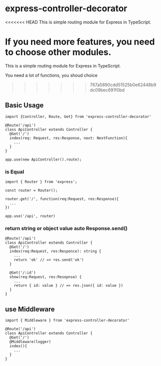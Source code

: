 # express-controller-decorator

<<<<<<< HEAD
This is simple routing module for Express in TypeScript.

If you need more features, you need to choose other modules.
=======
This is a simple routing module for Express in TypeScript.

You need a lot of functions, you shoud choice
>>>>>>> 767a5890cdd51525b0e62448b9dc09bec691f0bd

## Basic Usage

```
import {Controller, Route, Get} from 'express-controller-decorator'

@Route('/api')
class ApiController extends Controller {
  @Get('/')
  index(req: Request, res:Response, next: NextFunction){
    ...
  }
}

app.use(new ApiController().route);

```

### is Equal

```
import { Router } from 'express';

const router = Router();

router.get('/', function(req:Request, res:Response){
  ...
})

app.use('/api', router)

```

### return string or object value auto Response.send()

```
@Route('/api')
class ApiController extends Controller {
  @Get('/')
  index(req:Request, res:Responce): string {
    ...
    return 'ok' // => res.send('ok')
  }

  @Get('/:id')
  show(req:Request, res:Resopnse) {
    ...
    return { id: value } // => res.json({ id: value })
  }
}
```

## use Middleware

```
import { Middleware } from 'express-controller-decorator'

@Route('/api')
class ApiController extends Controller {
  @Get('/')
  @Middleware(logger)
  index(){
    ...
  }
}

```
